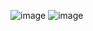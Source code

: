 ![image](https://github.com/user-attachments/assets/780e0a6b-b574-4dfe-be68-a7795be44c28)
![image](https://github.com/user-attachments/assets/3132d3e2-dfbc-4c77-a5c3-d22b534216c5)
